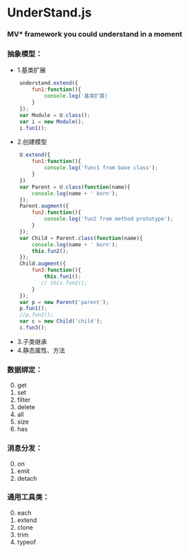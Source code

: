 # UnderStand.js
### MV* framework you could understand in a moment

### 抽象模型：
- 1.基类扩展

```javascript
    understand.extend({
        fun1:function(){
            console.log('基类扩展)
        }
    });
    var Module = U.class();
    var i = new Module();
    i.fun1();
```

- 2.创建模型

```javascript
    U.extend({
        fun1:function(){
            console.log('func1 from base class');
        }
    })
    var Parent = U.class(function(name){
        console.log(name + ' born');
    });
    Parent.augment({
        fun2:function(){
            console.log('fun2 from method prototype');
        }
    });
    var Child = Parent.class(function(name){
        console.log(name + ' born');
        this.fun2();
    });
    Child.augment({
        fun3:function(){
            this.fun1();
           // this.fun2();
        }
    });
    var p = new Parent('parent');
    p.fun1();
    //p.fun2();
    var c = new Child('child');
    c.fun3();
```

- 3.子类继承
- 4.静态属性、方法

### 数据绑定：
0. get
0. set
0. filter
0. delete
0. all
0. size
0. has

### 消息分发：
0. on
0. emit
0. detach


### 通用工具类：
0. each
0. extend
0. clone
0. trim
0. typeof
